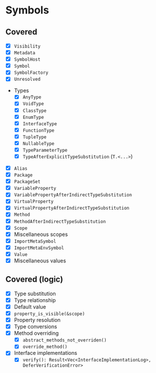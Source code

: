 # Symbols

## Covered

* [x] `Visibility`
* [x] `Metadata`
* [x] `SymbolHost`
* [x] `Symbol`
* [x] `SymbolFactory`
* [x] `Unresolved`
* Types
  * [x] `AnyType`
  * [x] `VoidType`
  * [x] `ClassType`
  * [x] `EnumType`
  * [x] `InterfaceType`
  * [x] `FunctionType`
  * [x] `TupleType`
  * [x] `NullableType`
  * [x] `TypeParameterType`
  * [x] `TypeAfterExplicitTypeSubstitution` (`T.<...>`)
* [x] `Alias`
* [x] `Package`
* [x] `PackageSet`
* [x] `VariableProperty`
* [x] `VariablePropertyAfterIndirectTypeSubstitution`
* [x] `VirtualProperty`
* [x] `VirtualPropertyAfterIndirectTypeSubstitution`
* [x] `Method`
* [x] `MethodAfterIndirectTypeSubstitution`
* [x] `Scope`
* [x] Miscellaneous scopes
* [x] `ImportMetaSymbol`
* [x] `ImportMetaEnvSymbol`
* [x] `Value`
* [x] Miscellaneous values

## Covered (logic)

* [x] Type substitution
* [x] Type relationship
* [x] Default value
* [x] `property_is_visible(&scope)`
* [x] Property resolution
* [x] Type conversions
* [x] Method overriding
  * [x] `abstract_methods_not_overriden()`
  * [x] `override_method()`
* [x] Interface implementations
  * [x] `verify(): Result<Vec<InterfaceImplementationLog>, DeferVerificationError>`